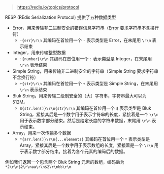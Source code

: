 > https://redis.io/topics/protocol

RESP (REdis Serialization Protocol) 提供了五种数据类型
- Error，用来传输非二进制安全的错误信息字符串（Error 要求字符串不含换行符）
    - `-{err}\r\n` 其编码在首位用一个 `-` 表示类型是 Error，在末尾用 `\r\n` 表示结束
- Integer，用来传输整型数据
    - `:{number}\r\n` 其编码在首位用一个 `:` 表示类型是 Integer，在末尾用 `\r\n` 表示结束
- Simple String，用来传输非二进制安全的字符串（Simple String 要求字符串不含换行符）
    - `+{str}\r\n` 其编码在首位用一个 `+` 表示类型是 Simple String，在末尾用 `\r\n` 表示结束
- Bluk String，用来传输二级制安全的（大）字符串，字符串最大可以为 512M。
    - `${str.len()}\r\n{str}\r\n` 其编码在首位用一个 `$` 表示类型是 Bluk String，紧接其后是一个数字用于表示字符串的长度，紧接着是一个 `\r\n` 用于表示数字部分结束。然后是给定长度的字符串数据，末尾用 `\r\n` 表示结束。
- Array，用来一次传输多个数据
    - `*{arr.len()}\r\n{...elements}` 其编码在首位用一个 `*` 表示类型是 Array，紧接其后是一个数字用于表示数组的长度，紧接着是一个 `\r\n` 用于表示数字部分结束。接着为各个元素的编码后的数据。

例如我们返回一个包含两个 Bluk String 元素的数组，编码后为 `*2\r\n$2\r\naa\r\n$2\r\nbb\r\n`